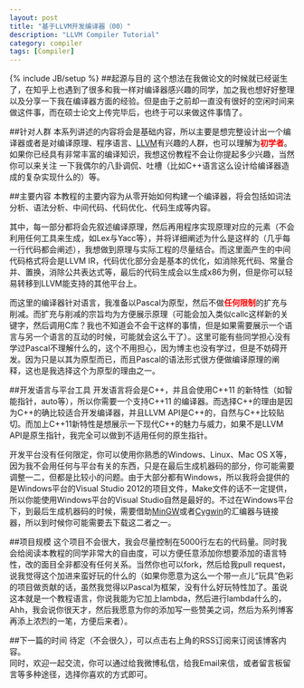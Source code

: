 ```yaml
---
layout: post
title: "基于LLVM开发编译器（00）"
description: "LLVM Compiler Tutorial"
category: compiler
tags: [Compiler]
---
```

{% include JB/setup %}
##起源与目的
这个想法在我做论文的时候就已经诞生了，在知乎上也遇到了很多和我一样对编译器感兴趣的同学，加之我也想好好整理以及分享一下我在编译器方面的经验。但是由于之前却一直没有很好的空闲时间来做这件事，而在硕士论文上传完毕后，也终于可以来做这件事情了。

##针对人群
本系列讲述的内容将会是基础内容，所以主要是想完整设计出一个编译器或者是对编译原理、程序语言、[LLVM][1]有兴趣的人群，也可以理解为<span style="color:red">**初学者**</span>。如果你已经具有非常丰富的编译知识，我想这份教程不会让你提起多少兴趣，当然你可以来关注
一下我偶尔的八卦调侃、吐槽（比如C++语言这么设计给编译器造成的复杂实现什么的）等。

##主要内容
本教程的主要内容为从零开始如何构建一个编译器，将会包括如词法分析、语法分析、中间代码、代码优化、代码生成等内容。    

其中，每一部分都将会先叙述编译原理，然后再用程序实现原理对应的元素（不会利用任何工具来生成，如Lex与Yacc等），并将详细阐述为什么是这样的（几乎每一行代码都会阐述），我想做到原理与实际工程的尽量结合。而这里面产生的中间代码格式将会是LLVM IR，代码优化部分会是基本的优化，如消除死代码、常量合并、置换，消除公共表达式等，最后的代码生成会以生成x86为例，但是你可以轻易转移到LLVM能支持的其他平台上。      

而这里的编译器针对语言，我准备以Pascal为原型，然后不做<span style="color:red">**任何限制**</span>的扩充与削减。而扩充与削减的宗旨均为方便展示原理（可能会加入类似callc这样新的关键字，然后调用C库？我也不知道会不会干这样的事情，但是如果需要展示一个语言与另一个语言的互动的时候，可能就会这么干了）。这里可能有些同学担心没有学过Pascal不理解什么的，这个不用担心，因为博主也没有学过，但是不妨碍开发。因为只是以其为原型而已，而且Pascal的语法形式很方便做编译原理的阐释，这也是我选择这个为原型的理由之一。

##开发语言与平台工具
开发语言将会是C++，并且会使用C++11 的新特性（如智能指针，auto等），所以你需要一个支持C++11 的编译器。而选择C++的理由是因为C++的确比较适合开发编译器，并且LLVM API是C++的，自然与C++比较贴切。而加上C++11新特性是想展示一下现代C++的魅力与威力，如果不是LLVM API是原生指针，我完全可以做到不适用任何的原生指针。

开发平台没有任何限定，你可以使用你熟悉的Windows、Linux、Mac OS X等，因为我不会用任何与平台有关的东西，只是在最后生成机器码的部分，你可能需要调整一二，但都是比较小的问题。由于大部分都有Windows，所以我将会提供的是Windows平台的Visual Studio 2012的项目文件，Make文件的话不一定提供，所以你能使用Windows平台的Visual Studio自然是最好的。不过在Windows平台下，到最后生成机器码的时候，需要借助[MinGW][2]或者[Cygwin][3]的汇编器与链接器，所以到时候你可能需要去下载这二者之一。

##项目规模
这个项目不会很大，我会尽量控制在5000行左右的代码量。同时我会给阅读本教程的同学非常大的自由度，可以方便任意添加你想要添加的语言特性，改的面目全非都没有任何关系。当然你也可以fork，然后给我pull request，说我觉得这个加进来蛮好玩的什么的（如果你愿意为这么一个带一点儿“玩具”色彩的项目做贡献的话，虽然我觉得以Pascal为框架，没有什么好玩特性加了。虽说这本就是一个教程语言，你说我能为它加上lambda，然后进行lambda什么的，Ahh，我会说你很天才，然后我愿意为你的添加写一些赞美之词，然后为系列博客再添上浓烈的一笔，方便后来者）。

##下一篇的时间
待定（不会很久），可以点击右上角的RSS订阅来订阅该博客内容。     
同时，欢迎一起交流，你可以通过给我微博私信，给我Email来信，或者留言板留言等多种途径，选择你喜欢的方式即可。


[1]: http://en.wikipedia.org/wiki/LLVM
[2]: http://www.mingw.org/
[3]: http://www.cygwin.com/